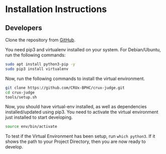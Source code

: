 # Installation Instructions

## Developers

Clone the repository from [GitHub](https://github.com/CRUx-BPHC/crux-judge).

You need pip3 and virtualenv installed on your system. For Debian/Ubuntu, run the following commands:

```bash
sudo apt install python3-pip -y
sudo pip3 install virtualenv
```

Now, run the following commands to install the virtual environment.

```bash
git clone https://github.com/CRUx-BPHC/crux-judge.git
cd crux-judge
tools/setup.sh
```

Now, you should have virtual-env installed, as well as dependencies installed/updated using pip3. You need to activate the virtual environment just installed to start developing.

```bash
source env/bin/activate
```

To test if the Virtual Environment has been setup, run `which python3`. If it shows the path to your Project Directory, then you are now ready to develop.
